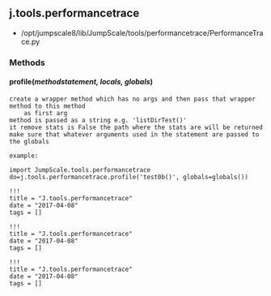 <!-- toc -->
## j.tools.performancetrace

- /opt/jumpscale8/lib/JumpScale/tools/performancetrace/PerformanceTrace.py

### Methods

    

#### profile(*methodstatement, locals, globals*) 

```
create a wrapper method which has no args and then pass that wrapper method to this method
    as first arg
method is passed as a string e.g. 'listDirTest()'
it remove stats is False the path where the stats are will be returned
make sure that whatever arguments used in the statement are passed to the globals

example:

import JumpScale.tools.performancetrace
do=j.tools.performancetrace.profile('test0b()', globals=globals())

```


```
!!!
title = "J.tools.performancetrace"
date = "2017-04-08"
tags = []
```

```
!!!
title = "J.tools.performancetrace"
date = "2017-04-08"
tags = []
```

```
!!!
title = "J.tools.performancetrace"
date = "2017-04-08"
tags = []
```
